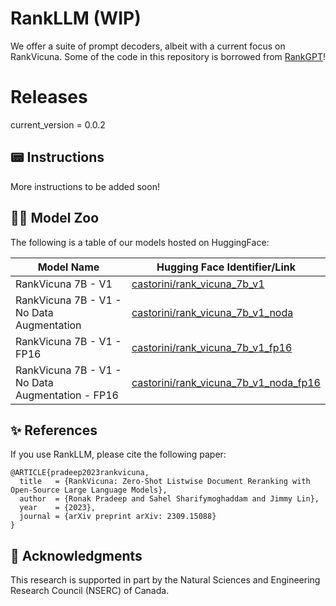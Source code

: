 # RankLLM (WIP)

We offer a suite of prompt decoders, albeit with a current focus on RankVicuna. Some of the code in this repository is borrowed from [RankGPT](https://github.com/sunnweiwei/RankGPT)!

# Releases
current_version = 0.0.2

## 📟 Instructions

More instructions to be added soon!

## 🦙🐧 Model Zoo

The following is a table of our models hosted on HuggingFace:

| Model Name        | Hugging Face Identifier/Link                            |
|-------------------|---------------------------------------------|
| RankVicuna 7B - V1      | [castorini/rank_vicuna_7b_v1](https://huggingface.co/castorini/rank_vicuna_7b_v1)               |
| RankVicuna 7B - V1 - No Data Augmentation    | [castorini/rank_vicuna_7b_v1_noda](https://huggingface.co/castorini/rank_vicuna_7b_v1_noda)               |
| RankVicuna 7B - V1 - FP16      | [castorini/rank_vicuna_7b_v1_fp16](https://huggingface.co/castorini/rank_vicuna_7b_v1_fp16)               |
| RankVicuna 7B - V1 - No Data Augmentation - FP16   | [castorini/rank_vicuna_7b_v1_noda_fp16](https://huggingface.co/castorini/rank_vicuna_7b_v1_noda_fp16)               |



## ✨ References

If you use RankLLM, please cite the following paper: 

```
@ARTICLE{pradeep2023rankvicuna,
  title   = {RankVicuna: Zero-Shot Listwise Document Reranking with Open-Source Large Language Models},
  author  = {Ronak Pradeep and Sahel Sharifymoghaddam and Jimmy Lin},
  year    = {2023},
  journal = {arXiv preprint arXiv: 2309.15088}
}
```

## 🙏 Acknowledgments

This research is supported in part by the Natural Sciences and Engineering Research Council (NSERC) of Canada.
